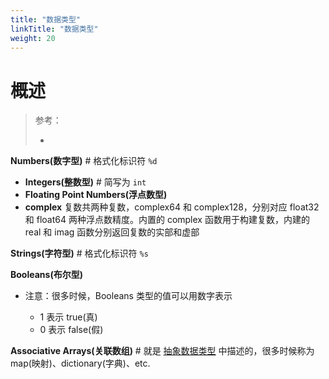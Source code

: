 ```yaml
---
title: "数据类型"
linkTitle: "数据类型"
weight: 20
---
```


# 概述

> 参考：
>
> -

**Numbers(数字型)** # 格式化标识符 `%d`

  - **Integers(整数型)** # 简写为 `int`
  - **Floating Point Numbers(浮点数型)**
  - **complex** 复数共两种复数，complex64 和 complex128，分别对应 float32 和 float64 两种浮点数精度。内置的 complex 函数用于构建复数，内建的 real 和 imag 函数分别返回复数的实部和虚部

**Strings(字符型)** # 格式化标识符 `%s`

**Booleans(布尔型)**

- 注意：很多时候，Booleans 类型的值可以用数字表示

  - 1 表示 true(真)
  - 0 表示 false(假)

**Associative Arrays(关联数组)** # 就是 [抽象数据类型](/docs/2.编程/计算机科学/Data%20Type/抽象数据类型/抽象数据类型.md) 中描述的，很多时候称为 map(映射)、dictionary(字典)、etc.

